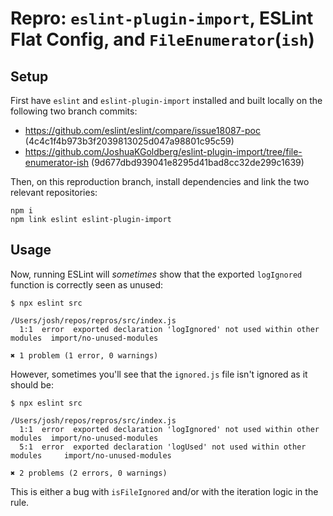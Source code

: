 # Repro: `eslint-plugin-import`, ESLint Flat Config, and `FileEnumerator`(`ish`)

## Setup

First have `eslint` and `eslint-plugin-import` installed and built locally on the following two branch commits:

- https://github.com/eslint/eslint/compare/issue18087-poc (4c4c1f4b973b3f2039813025d047a98801c95c59)
- https://github.com/JoshuaKGoldberg/eslint-plugin-import/tree/file-enumerator-ish (9d677dbd939041e8295d41bad8cc32de299c1639)

Then, on this reproduction branch, install dependencies and link the two relevant repositories:

```shell
npm i
npm link eslint eslint-plugin-import
```

## Usage

Now, running ESLint will _sometimes_ show that the exported `logIgnored` function is correctly seen as unused:

```plaintext
$ npx eslint src

/Users/josh/repos/repros/src/index.js
  1:1  error  exported declaration 'logIgnored' not used within other modules  import/no-unused-modules

✖ 1 problem (1 error, 0 warnings)
```

However, sometimes you'll see that the `ignored.js` file isn't ignored as it should be:

```plaintext
$ npx eslint src

/Users/josh/repos/repros/src/index.js
  1:1  error  exported declaration 'logIgnored' not used within other modules  import/no-unused-modules
  5:1  error  exported declaration 'logUsed' not used within other modules     import/no-unused-modules

✖ 2 problems (2 errors, 0 warnings)
```

This is either a bug with `isFileIgnored` and/or with the iteration logic in the rule.
